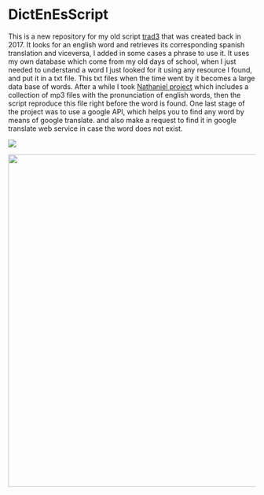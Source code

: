 # DictEnEsScript

This is a new repository for my old script [trad3](https://github.com/c4arl0s/trad3) that was created back in 2017. It looks for an english word and retrieves its corresponding spanish translation and viceversa, I added in some cases a phrase to use it. It uses my own database which come from my old days of school, when I just needed to understand a word I just looked for it using any resource I found, and put it in a txt file. This txt files when the time went by it becomes a large data base of words. After a while I took [Nathaniel project](https://github.com/nathanielove/English-words-pronunciation-mp3-audio-download) which includes a collection of mp3 files with the pronunciation of english words, then the script reproduce this file right before the word is found. One last stage of the project was to use a google API, which helps you to find any word by means of google translate.
and also make a request to find it in google translate web service in case the word does not exist. 

![](https://github.com/carlos-santiago-2017/DictEnEsScript/blob/master/1.gif)

<p align="center">
    <img src="https://github.com/carlos-santiago-2017/DictEnEsScript/blob/master/screenshotDictEnEs.png" width="675">
</p>
